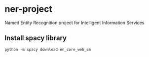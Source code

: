 # ner-project
Named Entity Recognition project for Intelligent Information Services

## Install spacy library
`python -m spacy download en_core_web_sm`